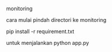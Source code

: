monitoring

cara mulai
pindah directori ke monitoring 

pip install -r requirement.txt

untuk menjalankan 
python app.py